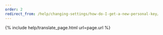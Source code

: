 ```yaml
---
order: 2
redirect_from: /help/changing-settings/how-do-I-get-a-new-personal-key/
---
```


{% include help/translate_page.html url=page.url %}
